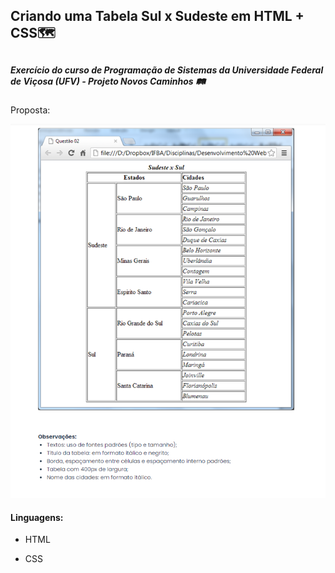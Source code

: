 ##  Criando uma Tabela Sul x Sudeste em HTML + CSS🗺

##  

##### Exercício do curso de Programação de Sistemas da Universidade Federal de Viçosa (UFV) - Projeto Novos Caminhos 🛤

Proposta:

<img src="https://github.com/KarryeBR/UFV-Programa-o-de-Sistemas/blob/main/Exercicio.png" />

#### Linguagens:

- HTML

- CSS













